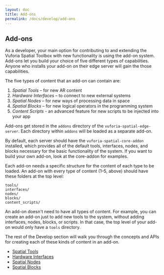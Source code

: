 ```yaml
---
layout: doc
title: Add-ons
permalink: /docs/develop/add-ons
---
```


## Add-ons

As a developer, your main option for contributing to and extending the Vuforia Spatial Toolbox with
new functionality is using the add-on system. Add-ons let you build your choice of five different
types of capabilities. Anyone who installs your add-on on their edge server will gain the
those capabilities.

The five types of content that an add-on can contain are:

1. *Spatial Tools* – for new AR content
2. *Hardware Interfaces* – to connect to new external systems
3. *Spatial Nodes* – for new ways of processing data in space
4. *Spatial Blocks* – for new logical operators in the programming system
5. *Content Scripts* - an advanced feature for new scripts to be injected into your app

Add-ons get stored in the `addons` directory of the `vuforia-spatial-edge-server`. Each directory
 within `addons` will be loaded as a separate add-on.

By default, each server should have the `vuforia-spatial-core-addon` installed, which provides
all of the default tools, interfaces, nodes, and blocks necessary for the basic functionality of
the system. If you want to build your own add-on, look at the core-addon for examples.

Each add-on needs a specific structure for the content of each type to be loaded. An add-on with
 every type of content (1–5, above) should have these folders at the top level:

```
tools/
interfaces/
nodes/
blocks/
content_scripts/
```

An add-on doesn't need to have all types of content. For example, you can create an add-on just
to add new tools to the system, without adding interfaces, nodes, blocks, or scripts. In that
case, the top level of your add-on would only have a `tools` directory.

The rest of the Develop section will walk you through the concepts and APIs for creating each of
these kinds of content in an add-on.

- [Spatial Tools](./spatial-tools)
- [Hardware Interfaces](./hardware-interfaces)
- [Spatial Nodes](./spatial-nodes)
- [Spatial Blocks](./spatial-blocks)

